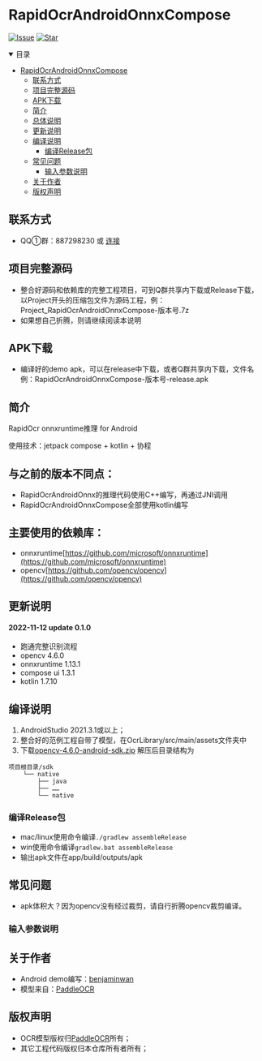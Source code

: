 # RapidOcrAndroidOnnxCompose

[![Issue](https://img.shields.io/github/issues/RapidAI/RapidOcrAndroidOnnxCompose.svg)](https://github.com/RapidAI/RapidOcrAndroidOnnxCompose/issues)
[![Star](https://img.shields.io/github/stars/RapidAI/RapidOcrAndroidOnnxCompose.svg)](https://github.com/RapidAI/RapidOcrAndroidOnnxCompose)

<details open>
    <summary>目录</summary>

- [RapidOcrAndroidOnnxCompose](#RapidOcrAndroidOnnxCompose)
    - [联系方式](#联系方式)
    - [项目完整源码](#项目完整源码)
    - [APK下载](#APK下载)
    - [简介](#简介)
    - [总体说明](#总体说明)
    - [更新说明](#更新说明)
    - [编译说明](#编译说明)
        - [编译Release包](#编译Release包)
    - [常见问题](#常见问题)
        - [输入参数说明](#输入参数说明)
    - [关于作者](#关于作者)
    - [版权声明](#版权声明)

</details>

## 联系方式

* QQ①群：887298230 或 [连接](https://jq.qq.com/?_wv=1027&k=P9b3olx6)

## 项目完整源码

* 整合好源码和依赖库的完整工程项目，可到Q群共享内下载或Release下载，以Project开头的压缩包文件为源码工程，例：Project_RapidOcrAndroidOnnxCompose-版本号.7z
* 如果想自己折腾，则请继续阅读本说明

## APK下载

* 编译好的demo apk，可以在release中下载，或者Q群共享内下载，文件名例：RapidOcrAndroidOnnxCompose-版本号-release.apk

## 简介

RapidOcr onnxruntime推理 for Android

使用技术：jetpack compose + kotlin + 协程

## 与之前的版本不同点：

* RapidOcrAndroidOnnx的推理代码使用C++编写，再通过JNI调用
* RapidOcrAndroidOnnxCompose全部使用kotlin编写

## 主要使用的依赖库：

* onnxruntime[https://github.com/microsoft/onnxruntime](https://github.com/microsoft/onnxruntime)
* opencv[https://github.com/opencv/opencv](https://github.com/opencv/opencv)

## 更新说明

#### 2022-11-12 update 0.1.0

* 跑通完整识别流程
* opencv 4.6.0
* onnxruntime 1.13.1
* compose ui 1.3.1
* kotlin 1.7.10

## 编译说明

1. AndroidStudio 2021.3.1或以上；
2. 整合好的范例工程自带了模型，在OcrLibrary/src/main/assets文件夹中
3. 下载[opencv-4.6.0-android-sdk.zip](https://github.com/opencv/opencv/releases/tag/4.6.0)
   解压后目录结构为

```
项目根目录/sdk
    └── native
        ├── java
        ├── ……
        └── native
```

### 编译Release包

* mac/linux使用命令编译```./gradlew assembleRelease```
* win使用命令编译```gradlew.bat assembleRelease```
* 输出apk文件在app/build/outputs/apk

## 常见问题

* apk体积大？因为opencv没有经过裁剪，请自行折腾opencv裁剪编译。

### 输入参数说明

## 关于作者

* Android demo编写：[benjaminwan](https://github.com/benjaminwan)
* 模型来自：[PaddleOCR](https://github.com/PaddlePaddle/PaddleOCR)

## 版权声明

- OCR模型版权归[PaddleOCR](https://github.com/PaddlePaddle/PaddleOCR)所有；
- 其它工程代码版权归本仓库所有者所有；

